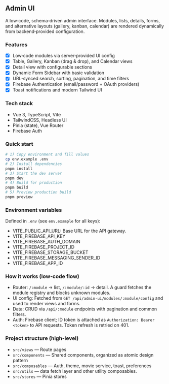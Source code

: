 ## Admin UI

A low‑code, schema‑driven admin interface. Modules, lists, details, forms, and alternative layouts (gallery, kanban, calendar) are rendered dynamically from backend‑provided configuration.

### Features
- [x] Low‑code modules via server‑provided UI config
- [x] Table, Gallery, Kanban (drag & drop), and Calendar views
- [x] Detail view with configurable sections
- [x] Dynamic Form Sidebar with basic validation
- [x] URL‑synced search, sorting, pagination, and time filters
- [x] Firebase Authentication (email/password + OAuth providers)
- [x] Toast notifications and modern Tailwind UI

### Tech stack
- Vue 3, TypeScript, Vite
- TailwindCSS, Headless UI
- Pinia (state), Vue Router
- Firebase Auth

### Quick start
```bash
# 1) Copy environment and fill values
cp env.example .env
# 2) Install dependencies
pnpm install
# 3) Start the dev server
pnpm dev
# 4) Build for production
pnpm build
# 5) Preview production build
pnpm preview
```

### Environment variables
Defined in `.env` (see `env.example` for all keys):
- VITE_PUBLIC_API_URL: Base URL for the API gateway.
- VITE_FIREBASE_API_KEY
- VITE_FIREBASE_AUTH_DOMAIN
- VITE_FIREBASE_PROJECT_ID
- VITE_FIREBASE_STORAGE_BUCKET
- VITE_FIREBASE_MESSAGING_SENDER_ID
- VITE_FIREBASE_APP_ID


### How it works (low‑code flow)
- Router: `/:module` → list, `/:module/:id` → detail. A guard fetches the module registry and blocks unknown modules.
- UI config: Fetched from `GET /api/admin-ui/modules/:module/config` and used to render views and forms.
- Data: CRUD via `/api/:module` endpoints with pagination and common filters.
- Auth: Firebase client; ID token is attached as `Authorization: Bearer <token>` to API requests. Token refresh is retried on 401.


### Project structure (high‑level)
- `src/views` — Route pages
- `src/components` — Shared components, organized as atomic design pattern
- `src/composables` — Auth, theme, movie service, toast, preferences
- `src/utils` — data fetch layer and other utility composables.
- `src/stores` — Pinia stores
